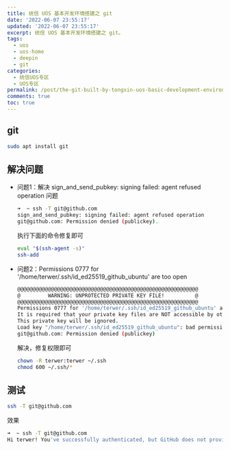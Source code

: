 ```yaml
---
title: 统信 UOS 基本开发环境搭建之 git
date: '2022-06-07 23:55:17'
updated: '2022-06-07 23:55:17'
excerpt: 统信 UOS 基本开发环境搭建之 git。
tags:
  - uos
  - uos-home
  - deepin
  - git
categories:
  - 统信UOS专区
  - UOS专区
permalink: /post/the-git-built-by-tongxin-uos-basic-development-environment.html
comments: true
toc: true
---
```

## git

```bash
sudo apt install git
```

## 解决问题

- 问题1：解决 sign_and_send_pubkey: signing failed: agent refused operation 问题

  ```bash
  ➜  ~ ssh -T git@github.com
  sign_and_send_pubkey: signing failed: agent refused operation
  git@github.com: Permission denied (publickey).
  ```

  执行下面的命令修复即可

  ```bash
  eval "$(ssh-agent -s)"
  ssh-add
  ```

- 问题2：Permissions 0777 for '/home/terwer/.ssh/id_ed25519_github_ubuntu' are too open

  ```bash
  @@@@@@@@@@@@@@@@@@@@@@@@@@@@@@@@@@@@@@@@@@@@@@@@@@@@@@@@@@@
  @         WARNING: UNPROTECTED PRIVATE KEY FILE!          @
  @@@@@@@@@@@@@@@@@@@@@@@@@@@@@@@@@@@@@@@@@@@@@@@@@@@@@@@@@@@
  Permissions 0777 for '/home/terwer/.ssh/id_ed25519_github_ubuntu' are too open.
  It is required that your private key files are NOT accessible by others.
  This private key will be ignored.
  Load key "/home/terwer/.ssh/id_ed25519_github_ubuntu": bad permissions
  git@github.com: Permission denied (publickey)
  ```

  解决，修复权限即可

  ```bash
  chown -R terwer:terwer ~/.ssh
  chmod 600 ~/.ssh/*
  ```

## 测试

```bash
ssh -T git@github.com
```

效果

```bash
➜  ~ ssh -T git@github.com
Hi terwer! You've successfully authenticated, but GitHub does not provide shell access.
```